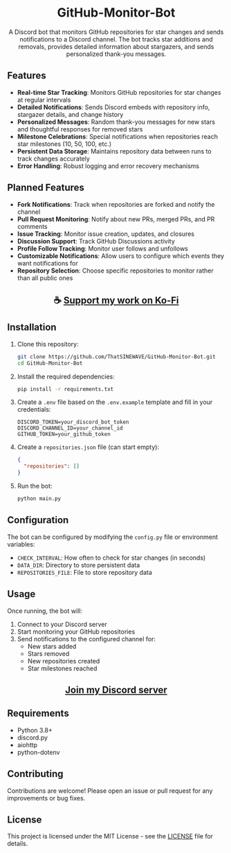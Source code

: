 <div align="center">

# GitHub-Monitor-Bot

A Discord bot that monitors GitHub repositories for star changes and sends notifications to a Discord channel. The bot tracks star additions and removals, provides detailed information about stargazers, and sends personalized thank-you messages.

</div>

## Features

- **Real-time Star Tracking**: Monitors GitHub repositories for star changes at regular intervals
- **Detailed Notifications**: Sends Discord embeds with repository info, stargazer details, and change history
- **Personalized Messages**: Random thank-you messages for new stars and thoughtful responses for removed stars
- **Milestone Celebrations**: Special notifications when repositories reach star milestones (10, 50, 100, etc.)
- **Persistent Data Storage**: Maintains repository data between runs to track changes accurately
- **Error Handling**: Robust logging and error recovery mechanisms

## Planned Features

- **Fork Notifications**: Track when repositories are forked and notify the channel
- **Pull Request Monitoring**: Notify about new PRs, merged PRs, and PR comments
- **Issue Tracking**: Monitor issue creation, updates, and closures
- **Discussion Support**: Track GitHub Discussions activity
- **Profile Follow Tracking**: Monitor user follows and unfollows
- **Customizable Notifications**: Allow users to configure which events they want notifications for
- **Repository Selection**: Choose specific repositories to monitor rather than all public ones

<div align="center">

## ☕ [Support my work on Ko-Fi](https://ko-fi.com/thatsinewave)

</div>

## Installation

1. Clone this repository:
   ```bash
   git clone https://github.com/ThatSINEWAVE/GitHub-Monitor-Bot.git
   cd GitHub-Monitor-Bot
   ```

2. Install the required dependencies:
   ```bash
   pip install -r requirements.txt
   ```

3. Create a `.env` file based on the `.env.example` template and fill in your credentials:
   ```
   DISCORD_TOKEN=your_discord_bot_token
   DISCORD_CHANNEL_ID=your_channel_id
   GITHUB_TOKEN=your_github_token
   ```

4. Create a `repositories.json` file (can start empty):
   ```json
   {
     "repositories": []
   }
   ```

5. Run the bot:
   ```bash
   python main.py
   ```

## Configuration

The bot can be configured by modifying the `config.py` file or environment variables:

- `CHECK_INTERVAL`: How often to check for star changes (in seconds)
- `DATA_DIR`: Directory to store persistent data
- `REPOSITORIES_FILE`: File to store repository data

## Usage

Once running, the bot will:
1. Connect to your Discord server
2. Start monitoring your GitHub repositories
3. Send notifications to the configured channel for:
   - New stars added
   - Stars removed
   - New repositories created
   - Star milestones reached

<div align="center">

## [Join my Discord server](https://thatsinewave.github.io/Discord-Redirect/)

</div>

## Requirements

- Python 3.8+
- discord.py
- aiohttp
- python-dotenv

## Contributing

Contributions are welcome! Please open an issue or pull request for any improvements or bug fixes.

## License

This project is licensed under the MIT License - see the [LICENSE](LICENSE) file for details.
